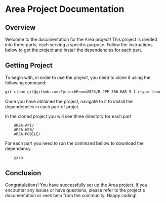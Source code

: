 # Area Project Documentation

## Overview

Welcome to the documentation for the Area project! This project is divided into three parts, each serving a specific purpose. Follow the instructions below to get the project and install the dependencies for each part.

## Getting Project

To begin with, in order to use the project, you need to clone it using the following command:

```sh
git clone git@github.com:EpitechPromo2026/B-CPP-500-MAR-5-1-rtype-theo.liennard.git
```

Once you have obtained the project, navigate to it to install the dependencies in each part of projet.

In the cloned project you will see three directory for each part

```
    AREA-API/
    AREA-WEB/
    AREA-MOBILE/
```

For each part you need to run the command bellow to download the dependancy.

```sh
    yarn
```

## Conclusion

Congratulations! You have successfully set up the Area project. If you encounter any issues or have questions, please refer to the project's documentation or seek help from the community. Happy coding!
